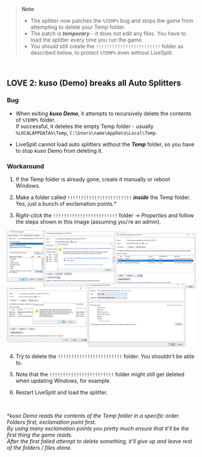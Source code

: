 <br>

> **Note**
>
> - The splitter now patches the `%TEMP%` bug and stops the game from attempting to delete your Temp folder.
> - The patch is ***temporary*** - it does not edit any files. You have to load the splitter every time you run the game.
> - You should still create the `!!!!!!!!!!!!!!!!!!!!!!!!` folder as described below, to protect `%TEMP%` even without LiveSplit.

<br>

## LOVE 2: kuso (Demo) breaks all Auto Splitters

### Bug

- When exiting ***kuso Demo***, it attempts to recursively delete the contents of `%TEMP%` folder.<br>
If successful, it deletes the empty Temp folder - usually `%LOCALAPPDATA%\Temp`, `C:\Users\name\AppData\Local\Temp`.

- LiveSplit cannot load auto splitters without the ***Temp*** folder, so you have to stop kuso Demo from deleting it.

### Workaround

1. If the Temp folder is already gone, create it manually or reboot Windows.

2. Make a folder called `!!!!!!!!!!!!!!!!!!!!!!!!` ***inside*** the Temp folder. Yes, just a bunch of exclamation points.\*

3. *Right-click* the `!!!!!!!!!!!!!!!!!!!!!!!!` folder -> *Properties* and follow the steps shown in this image (assuming you're an admin).

![folder permissions](./permissions.png)

4. Try to delete the `!!!!!!!!!!!!!!!!!!!!!!!!` folder. You shouldn't be able to.

5. Note that the `!!!!!!!!!!!!!!!!!!!!!!!!` folder might still get deleted when updating Windows, for example.

6. Restart LiveSplit and load the splitter.

<br>

\**kuso Demo reads the contents of the Temp folder in a specific order. Folders first, exclamation point first.<br>
By using many exclamation points you pretty much ensure that it'll be the first thing the game reads.<br>
After the first failed attempt to delete something, it'll give up and leave rest of the folders / files alone.*
